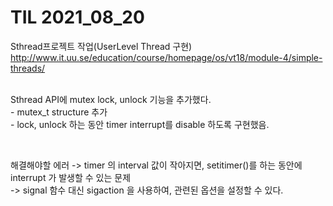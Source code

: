 # TIL 2021_08_20

Sthread프로젝트 작업(UserLevel Thread 구현)
http://www.it.uu.se/education/course/homepage/os/vt18/module-4/simple-threads/  
<br>  

Sthread API에 mutex lock, unlock 기능을 추가했다.  
    - mutex_t structure 추가  
    - lock, unlock 하는 동안 timer interrupt를 disable 하도록 구현했음.  

<br>

해결해야할 에러 -> timer 의 interval 값이 작아지면, setitimer()를 하는 동안에 interrupt 가 발생할 수 있는 문제  
-> signal 함수 대신 sigaction 을 사용하여, 관련된 옵션을 설정할 수 있다.  



<br>






